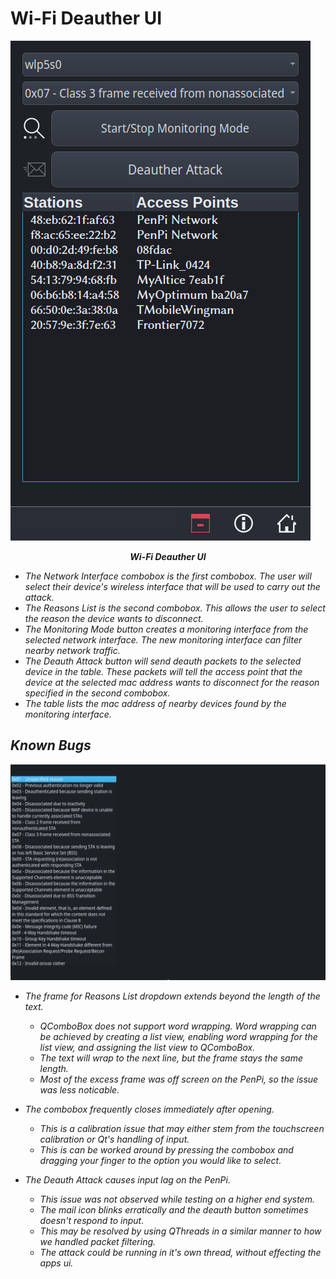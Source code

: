 Wi-Fi Deauther UI
=============
![Wi-Fi Deauther UI](./deauther.png)
<p style="text-align: center;"><strong><i>Wi-Fi Deauther UI</iz></strong></p>

- The Network Interface combobox is the first combobox. The user will select their device's wireless interface that will be used to carry out the attack.
- The Reasons List is the second combobox. This allows the user to select the reason the device wants to disconnect.
- The Monitoring Mode button creates a monitoring interface from the selected network interface. The new monitoring interface can filter nearby network traffic.
- The Deauth Attack button will send deauth packets to the selected device in the table. These packets will tell the access point that the device at the selected mac address wants to disconnect for the reason specified in the second combobox.
- The table lists the mac address of nearby devices found by the monitoring interface.

## __*Known Bugs*__
![QComboBox Bug](./qcombobox-bug.png)
- The frame for Reasons List dropdown extends beyond the length of the text.
    - QComboBox does not support word wrapping. Word wrapping can be achieved by creating a list view, enabling word wrapping for the list view, and assigning the list view to QComboBox.
    - The text will wrap to the next line, but the frame stays the same length.
    - Most of the excess frame was off screen on the PenPi, so the issue was less noticable.

- The combobox frequently closes immediately after opening.
    - This is a calibration issue that may either stem from the touchscreen calibration or Qt's handling of input. 
    - This is can be worked around by pressing the combobox and dragging your finger to the option you would like to select.

- The Deauth Attack causes input lag on the PenPi.
    - This issue was not observed while testing on a higher end system.
    - The mail icon blinks erratically and the deauth button sometimes doesn't respond to input.
    - This may be resolved by using QThreads in a similar manner to how we handled packet filtering.
    - The attack could be running in it's own thread, without effecting the apps ui.

